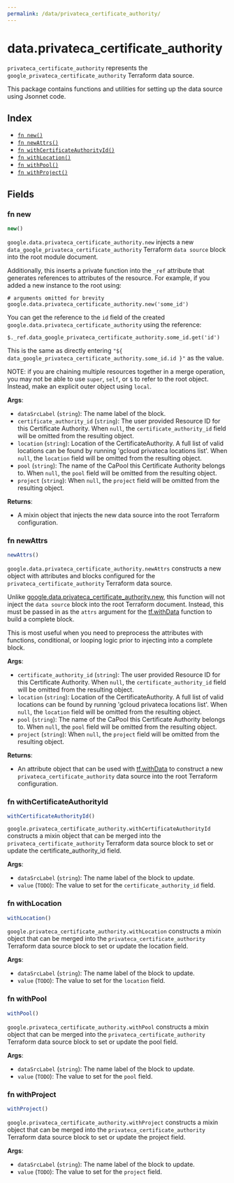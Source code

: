 ```yaml
---
permalink: /data/privateca_certificate_authority/
---
```


# data.privateca_certificate_authority

`privateca_certificate_authority` represents the `google_privateca_certificate_authority` Terraform data source.



This package contains functions and utilities for setting up the data source using Jsonnet code.


## Index

* [`fn new()`](#fn-new)
* [`fn newAttrs()`](#fn-newattrs)
* [`fn withCertificateAuthorityId()`](#fn-withcertificateauthorityid)
* [`fn withLocation()`](#fn-withlocation)
* [`fn withPool()`](#fn-withpool)
* [`fn withProject()`](#fn-withproject)

## Fields

### fn new

```ts
new()
```


`google.data.privateca_certificate_authority.new` injects a new `data_google_privateca_certificate_authority` Terraform `data source`
block into the root module document.

Additionally, this inserts a private function into the `_ref` attribute that generates references to attributes of the
resource. For example, if you added a new instance to the root using:

    # arguments omitted for brevity
    google.data.privateca_certificate_authority.new('some_id')

You can get the reference to the `id` field of the created `google.data.privateca_certificate_authority` using the reference:

    $._ref.data_google_privateca_certificate_authority.some_id.get('id')

This is the same as directly entering `"${ data_google_privateca_certificate_authority.some_id.id }"` as the value.

NOTE: if you are chaining multiple resources together in a merge operation, you may not be able to use `super`, `self`,
or `$` to refer to the root object. Instead, make an explicit outer object using `local`.

**Args**:
  - `dataSrcLabel` (`string`): The name label of the block.
  - `certificate_authority_id` (`string`): The user provided Resource ID for this Certificate Authority. When `null`, the `certificate_authority_id` field will be omitted from the resulting object.
  - `location` (`string`): Location of the CertificateAuthority. A full list of valid locations can be found by
running &#39;gcloud privateca locations list&#39;. When `null`, the `location` field will be omitted from the resulting object.
  - `pool` (`string`): The name of the CaPool this Certificate Authority belongs to. When `null`, the `pool` field will be omitted from the resulting object.
  - `project` (`string`):  When `null`, the `project` field will be omitted from the resulting object.

**Returns**:
- A mixin object that injects the new data source into the root Terraform configuration.


### fn newAttrs

```ts
newAttrs()
```


`google.data.privateca_certificate_authority.newAttrs` constructs a new object with attributes and blocks configured for the `privateca_certificate_authority`
Terraform data source.

Unlike [google.data.privateca_certificate_authority.new](#fn-privatecacertificateauthoritynew), this function will not inject the `data source`
block into the root Terraform document. Instead, this must be passed in as the `attrs` argument for the
[tf.withData](https://github.com/tf-libsonnet/core/tree/main/docs#fn-withdata) function to build a complete block.

This is most useful when you need to preprocess the attributes with functions, conditional, or looping logic prior to
injecting into a complete block.

**Args**:
  - `certificate_authority_id` (`string`): The user provided Resource ID for this Certificate Authority. When `null`, the `certificate_authority_id` field will be omitted from the resulting object.
  - `location` (`string`): Location of the CertificateAuthority. A full list of valid locations can be found by
running &#39;gcloud privateca locations list&#39;. When `null`, the `location` field will be omitted from the resulting object.
  - `pool` (`string`): The name of the CaPool this Certificate Authority belongs to. When `null`, the `pool` field will be omitted from the resulting object.
  - `project` (`string`):  When `null`, the `project` field will be omitted from the resulting object.

**Returns**:
  - An attribute object that can be used with [tf.withData](https://github.com/tf-libsonnet/core/tree/main/docs#fn-withdata) to construct a new `privateca_certificate_authority` data source into the root Terraform configuration.


### fn withCertificateAuthorityId

```ts
withCertificateAuthorityId()
```

`google.privateca_certificate_authority.withCertificateAuthorityId` constructs a mixin object that can be merged into the `privateca_certificate_authority`
Terraform data source block to set or update the certificate_authority_id field.



**Args**:
  - `dataSrcLabel` (`string`): The name label of the block to update.
  - `value` (`TODO`): The value to set for the `certificate_authority_id` field.


### fn withLocation

```ts
withLocation()
```

`google.privateca_certificate_authority.withLocation` constructs a mixin object that can be merged into the `privateca_certificate_authority`
Terraform data source block to set or update the location field.



**Args**:
  - `dataSrcLabel` (`string`): The name label of the block to update.
  - `value` (`TODO`): The value to set for the `location` field.


### fn withPool

```ts
withPool()
```

`google.privateca_certificate_authority.withPool` constructs a mixin object that can be merged into the `privateca_certificate_authority`
Terraform data source block to set or update the pool field.



**Args**:
  - `dataSrcLabel` (`string`): The name label of the block to update.
  - `value` (`TODO`): The value to set for the `pool` field.


### fn withProject

```ts
withProject()
```

`google.privateca_certificate_authority.withProject` constructs a mixin object that can be merged into the `privateca_certificate_authority`
Terraform data source block to set or update the project field.



**Args**:
  - `dataSrcLabel` (`string`): The name label of the block to update.
  - `value` (`TODO`): The value to set for the `project` field.
